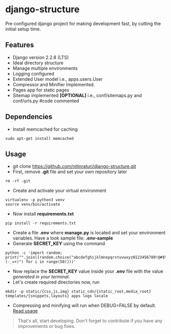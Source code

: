 # django-structure
Pre configured django project for making development fast, by cutting the initial setup time.

## Features
- Django version 2.2.8 (LTS)
- Ideal directory structure
- Manage multiple environments
- Logging configured
- Extended User model i.e., apps.users.User
- Compressor and Minifier Implemented.
- Pages app for static pages
- Sitemap implemented **[OPTIONAL]** i.e., conf/sitemaps.py and conf/urls.py #code commented

## Dependencies
- Install memcached for caching
```
sudo apt-get install memcached
```

## Usage
- git clone https://github.com/nitinraturi/django-structure.git
- First, remove **.git** file and set your own repository later
```
rm -rf .git
```
- Create and activate your virtual environment
```
virtualenv -p python3 venv
source venv/bin/activate
```
- Now install **requirements.txt**
```
pip install -r requirements.txt
```
- Create a file **.env** where **manage.py** is located and set your environment variables. Have a look sample file: **.env-sample**
- Generate **SECRET_KEY** using the command
```
python -c 'import random; print("".join([random.choice("abcdefghijklmnopqrstuvwxyz0123456789!@#$%^&*(-_=+)") for i in range(50)]))'
```
- Now replace the **SECRET_KEY** value inside your **.env** file with the value *generated in your terminal*.
- Let's create required directories now, run
```
mkdir -p static/{css,js,img} static_cdn/{static_root,media_root} templates/{snippets,layouts} apps logs locale
```
- Compressing and minifying will run when DEBUG=FALSE by default. [Read usage](https://raturi.in/blog/compress-and-minify-files-django/)


> That's all, start developing. Don't forget to contribute if you have any improvements or bug fixes.
